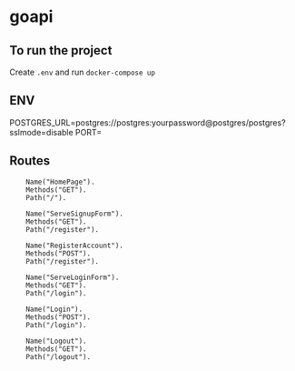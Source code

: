 # goapi


## To run the project
Create `.env` and run `docker-compose up`

## ENV
POSTGRES_URL=postgres://postgres:yourpassword@postgres/postgres?sslmode=disable
PORT=

## Routes

		Name("HomePage").
		Methods("GET").
		Path("/").
    
		Name("ServeSignupForm").
		Methods("GET").
		Path("/register").
	
		Name("RegisterAccount").
		Methods("POST").
		Path("/register").
	
		Name("ServeLoginForm").
		Methods("GET").
		Path("/login").

		Name("Login").
		Methods("POST").
		Path("/login").

		Name("Logout").
		Methods("GET").
		Path("/logout").
